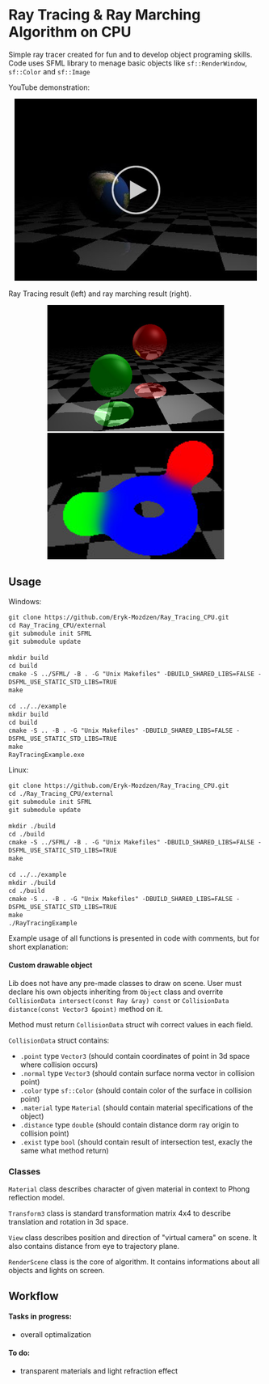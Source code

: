 # Ray Tracing & Ray Marching Algorithm on CPU
Simple ray tracer created for fun and to develop object programing skills.
Code uses SFML library to menage basic objects like `sf::RenderWindow`, `sf::Color` and `sf::Image`

YouTube demonstration:

<p align="center">
  <a href="https://www.youtube.com/watch?v=VN4jbGkxlCg">
    <img src="/docs/readme/yt2_photo_button.jpg">
  </a>
</p>

Ray Tracing result (left) and ray marching result (right).

<p align="center">
  <img src="/docs/readme/ray_tracing.jpg" width="350" height="250" />
  <img src="/docs/readme/ray_marching.jpg" width="350" height="250" />
</p>

## Usage

Windows:
```
git clone https://github.com/Eryk-Mozdzen/Ray_Tracing_CPU.git
cd Ray_Tracing_CPU/external
git submodule init SFML
git submodule update

mkdir build
cd build
cmake -S ../SFML/ -B . -G "Unix Makefiles" -DBUILD_SHARED_LIBS=FALSE -DSFML_USE_STATIC_STD_LIBS=TRUE
make

cd ../../example
mkdir build
cd build
cmake -S .. -B . -G "Unix Makefiles" -DBUILD_SHARED_LIBS=FALSE -DSFML_USE_STATIC_STD_LIBS=TRUE
make
RayTracingExample.exe
```
Linux:
```
git clone https://github.com/Eryk-Mozdzen/Ray_Tracing_CPU.git
cd ./Ray_Tracing_CPU/external
git submodule init SFML
git submodule update

mkdir ./build
cd ./build
cmake -S ../SFML/ -B . -G "Unix Makefiles" -DBUILD_SHARED_LIBS=FALSE -DSFML_USE_STATIC_STD_LIBS=TRUE
make

cd ../../example
mkdir ./build
cd ./build
cmake -S .. -B . -G "Unix Makefiles" -DBUILD_SHARED_LIBS=FALSE -DSFML_USE_STATIC_STD_LIBS=TRUE
make
./RayTracingExample
```
Example usage of all functions is presented in code with comments, but for short explanation:

#### Custom drawable object
Lib does not have any pre-made classes to draw on scene. User must declare his own objects inheriting from `Object` class and overrite
`CollisionData intersect(const Ray &ray) const` or `CollisionData distance(const Vector3 &point)` method on it.

Method must return `CollisionData` struct wih correct values in each field.

`CollisionData` struct contains:
- `.point` type `Vector3` (should contain coordinates of point in 3d space where collision occurs)
- `.normal` type `Vector3` (should contain surface norma vector in collision point)
- `.color` type `sf::Color` (should contain color of the surface in collision point)
- `.material` type `Material` (should contain material specifications of the object)
- `.distance` type `double` (should contain distance dorm ray origin to collision point)
- `.exist` type `bool` (should contain result of intersection test, exacly the same what method return)

### Classes
`Material` class describes character of given material in context to Phong reflection model.

`Transform3` class is standard transformation matrix 4x4 to describe translation and rotation in 3d space.

`View` class describes position and direction of "virtual camera" on scene. It also contains distance from eye to trajectory plane.

`RenderScene` class is the core of algorithm. It contains informations about all objects and lights on screen.

## Workflow
#### Tasks in progress:
- overall optimalization

#### To do:
- transparent materials and light refraction effect
